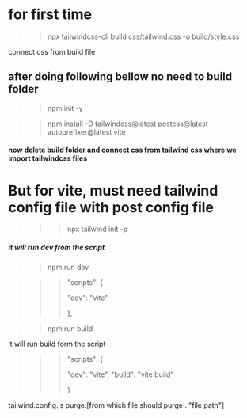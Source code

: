 # for first time

> > npx tailwindcss-cli build css/tailwind.css -o build/style.css

connect css from build file

## after doing following bellow no need to build folder

> > npm init -y

> > npm install -D tailwindcss@latest postcss@latest autoprefixer@latest vite

#### now delete build folder and connect css from tailwind css where we import tailwindcss files

# But for vite, must need tailwind config file with post config file

> > > npx tailwind init -p

##### it will run dev from the script

> > npm run dev

> > > "scripts": {
> > >
> > > "dev": "vite"
> > >
> > > },

> > npm run build

it will run build form the script

> > > "scripts": {
> > >
> > > "dev": "vite",
> > > "build": "vite build"
> > >
> > > }

tailwind.config.js
purge:[from which file should purge . "file path"]
